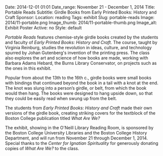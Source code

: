 Date: 2014-12-01 01:01 
Date_range: November 21 - December 1, 2014
Title: Portable Reads
Subtitle: Girdle Books from Early Printed Books: History and Craft 
Sponsor:
Location: reading
Tags: exhibit
Slug: portable-reads
Image: 2014/11-portable.png
Image_thumb: 2014/11-portable-thumb.png
Image_alt: Exhibit Poster
Active: no
Style: default

<p><em>Portable Reads</em> features chemise-style girdle books created by the students and faculty of <em>Early Printed Books: History and Craft</em>.   The course, taught by Virginia Reinburg, studies the revolution in   ideas, culture, and technology spurred by Johan Gutenberg's invention of   the printing press. The class also explores the art and science of how   books are made, working with Barbara Adams Hebard, the Burns Library   Conservator, on projects such as the ones in this exhibit. </p>
<p>Popular from about the 13th to the 16th c.,   girdle books were small books with bindings that continued beyond the   book in a tail with a knot at the end. The knot was slung into a   person&rsquo;s girdle, or belt, from which the book would then hang. The books   were designed to hang upside down, so that they could be easily read   when swung up from the belt.</p>
<p>The students from <em>Early Printed Books: History and Craft </em>made their own versions of the girdle book, creating striking covers for the textblock of the Boston College publication titled <em>What Are We?</em></p>
<p>The exhibit, showing in the O'Neill Library Reading Room, is   sponsored by the Boston College University Libraries and the Boston   College History Department, and will run from November 21 through   December 1, 2014. Special thanks to the <em>Center for Ignatian Spirituality</em> for generously donating copies of <em>What Are We?</em> to the class.</p>